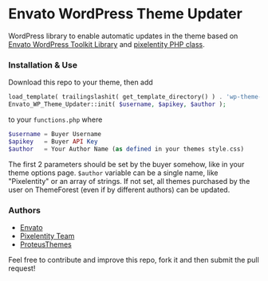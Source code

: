 Envato WordPress Theme Updater
==============================

WordPress library to enable automatic updates in the theme based on [Envato WordPress Toolkit Library](https://github.com/envato/envato-wordpress-toolkit-library) and [pixelentity PHP class](http://themeforest.net/forums/thread/simple-theme-update-class-using-envato-api/73278).

### Installation & Use

Download this repo to your theme, then add

```php
load_template( trailingslashit( get_template_directory() ) . 'wp-theme-upgrader/envato-wp-theme-updater.php' );
Envato_WP_Theme_Updater::init( $username, $apikey, $author );
```

to your `functions.php` where

```php
$username = Buyer Username
$apikey   = Buyer API Key
$author   = Your Author Name (as defined in your themes style.css)
```

The first 2 parameters should be set by the buyer somehow, like in your theme options page.
`$author` variable can be a single name, like "Pixelentity" or an array of strings. If not set,
all themes purchased by the user on ThemeForest (even if by different authors) can be updated.

### Authors

* [Envato](https://github.com/envato/envato-wordpress-toolkit-library)
* [Pixelentity Team](http://pixelentity.com/)
* [ProteusThemes](http://www.proteusthemes.com/)

Feel free to contribute and improve this repo, fork it and then submit the pull request!